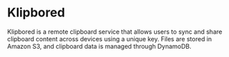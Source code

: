 # Klipbored

Klipbored is a remote clipboard service that allows users to sync and share clipboard content across devices using a unique key. Files are stored in Amazon S3, and clipboard data is managed through DynamoDB.
